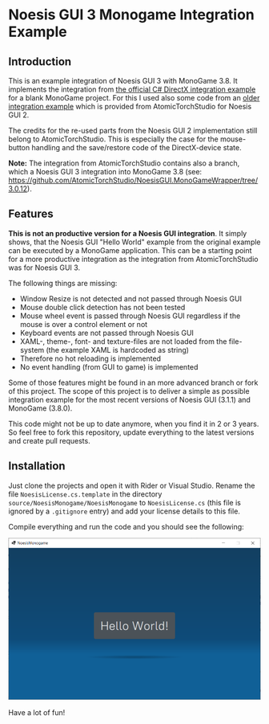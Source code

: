 # Noesis GUI 3 Monogame Integration Example

## Introduction

This is an example integration of Noesis GUI 3 with MonoGame 3.8. It implements 
the integration from 
[the official C# DirectX integration example](https://github.com/Noesis/Tutorials/tree/master/Samples/IntegrationSharpDX)
for a blank MonoGame project. For this I used also some code from an 
[older integration example](https://github.com/AtomicTorchStudio/NoesisGUI.MonoGameWrapper)
which is provided from AtomicTorchStudio for Noesis GUI 2.

The credits for the re-used parts from the Noesis GUI 2 implementation still belong to 
AtomicTorchStudio. This is especially the case for the mouse-button handling and the 
save/restore code of the DirectX-device state. 

**Note:** The integration from AtomicTorchStudio contains also a branch, which a Noesis GUI 3 integration into
MonoGame 3.8 (see: https://github.com/AtomicTorchStudio/NoesisGUI.MonoGameWrapper/tree/3.0.12).

## Features

**This is not an productive version for a Noesis GUI integration**. It simply shows, that 
the Noesis GUI "Hello World" example from the original example can be executed by a
MonoGame application. This can be a starting point for a more productive integration as
the integration from AtomicTorchStudio was for Noesis GUI 3. 

The following things are missing:

* Window Resize is not detected and not passed through Noesis GUI
* Mouse double click detection has not been tested
* Mouse wheel event is passed through Noesis GUI regardless if the mouse is over a control element or not
* Keyboard events are not passed through Noesis GUI
* XAML-, theme-, font- and texture-files are not loaded from the file-system (the example XAML is hardcoded as string)
* Therefore no hot reloading is implemented
* No event handling (from GUI to game) is implemented

Some of those features might be found in an more advanced branch or fork of this project.
The scope of this project is to deliver a simple as possible integration example for the
most recent versions of Noesis GUI (3.1.1) and MonoGame (3.8.0).

This code might not be up to date anymore, when you find it in 2 or 3 years. So feel free 
to fork this repository, update everything to the latest versions and create pull requests.


## Installation

Just clone the projects and open it with Rider or Visual Studio. Rename the file 
`NoesisLicense.cs.template` in the directory `source/NoesisMonogame/NoesisMonogame` to
`NoesisLicense.cs` (this file is ignored by a `.gitignore` entry) and add your license
details to this file. 

Compile everything and run the code and you should see the following:

![example](example.png)

Have a lot of fun!



